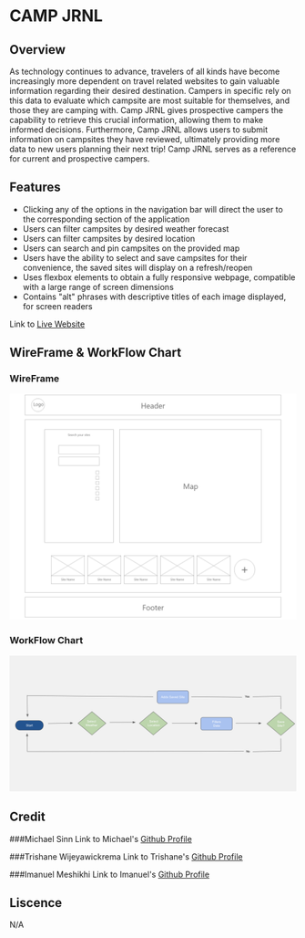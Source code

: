 # CAMP JRNL

## Overview

As technology continues to advance, travelers of all kinds have become increasingly more dependent on travel related websites to gain valuable information regarding their desired destination. Campers in specific rely on this data to evaluate which campsite are most suitable for themselves, and those they are camping with. Camp JRNL gives prospective campers the capability to retrieve this crucial information, allowing them to make informed decisions. Furthermore, Camp JRNL allows users to submit information on campsites they have reviewed, ultimately providing more data to new users planning their next trip! Camp JRNL serves as a reference for current and prospective campers.

## Features

- Clicking any of the options in the navigation bar will direct the user to the corresponding section of the application
- Users can filter campsites by desired weather forecast
- Users can filter campsites by desired location
- Users can search and pin campsites on the provided map
- Users have the ability to select and save campsites for their convenience, the saved sites will display on a refresh/reopen
- Uses flexbox elements to obtain a fully responsive webpage, compatible with a large range of screen dimensions
- Contains "alt" phrases with descriptive titles of each image displayed, for screen readers

Link to [Live Website](https://michaelsinn.github.io/camping-journal/)

## WireFrame & WorkFlow Chart

### WireFrame

![wireframe](assets/images/home-page.png)

### WorkFlow Chart

![workflow-chart](assets/images/campjrnl-workflow-chart.png)

## Credit

###Michael Sinn
Link to Michael's [Github Profile](https://github.com/MichaelSinn)

###Trishane Wijeyawickrema
Link to Trishane's [Github Profile](https://github.com/Trishaneww)

###Imanuel Meshikhi
Link to Imanuel's [Github Profile](https://github.com/Imanuel3)

## Liscence

N/A
